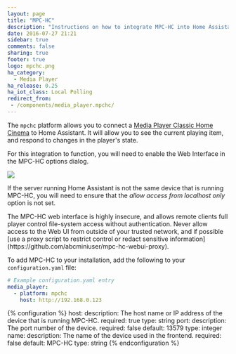 ```yaml
---
layout: page
title: "MPC-HC"
description: "Instructions on how to integrate MPC-HC into Home Assistant."
date: 2016-07-27 21:21
sidebar: true
comments: false
sharing: true
footer: true
logo: mpchc.png
ha_category:
  - Media Player
ha_release: 0.25
ha_iot_class: Local Polling
redirect_from:
 - /components/media_player.mpchc/
---
```



The `mpchc` platform allows you to connect a [Media Player Classic Home Cinema](https://mpc-hc.org/) to Home Assistant. It will allow you to see the current playing item, and respond to changes in the player's state.

For this integration to function, you will need to enable the Web Interface in the MPC-HC options dialog.

<p class='img'>
  <img src='{{site_root}}/images/screenshots/mpc-hc.png' />
</p>

If the server running Home Assistant is not the same device that is running MPC-HC, you will need to ensure that the *allow access from localhost only* option is not set.

<p class='note warning'>
The MPC-HC web interface is highly insecure, and allows remote clients full player control file-system access without authentication. Never allow access to the Web UI from outside of your trusted network, and if possible [use a proxy script to restrict control or redact sensitive information](https://github.com/abcminiuser/mpc-hc-webui-proxy).
</p>

To add MPC-HC to your installation, add the following to your `configuration.yaml` file:

```yaml
# Example configuration.yaml entry
media_player:
  - platform: mpchc
    host: http://192.168.0.123
```

{% configuration %}
host:
  description: The host name or IP address of the device that is running MPC-HC.
  required: true
  type: string
port:
  description: The port number of the device.
  required: false
  default: 13579
  type: integer
name:
  description: The name of the device used in the frontend.
  required: false
  default: MPC-HC
  type: string
{% endconfiguration %}
